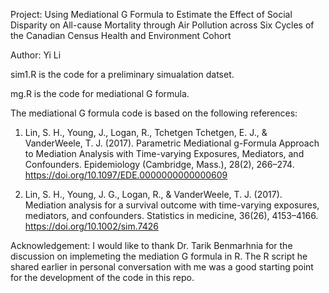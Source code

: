 Project: Using Mediational G Formula to Estimate the Effect of Social Disparity on All-cause Mortality through Air Pollution across Six Cycles of the Canadian Census Health and Environment Cohort


Author: Yi Li 

sim1.R is the code for a preliminary simualation datset.

mg.R is the code for mediational G formula.

The mediational G formula code is based on the following references:

1. Lin, S. H., Young, J., Logan, R., Tchetgen Tchetgen, E. J., & VanderWeele, T. J. (2017). Parametric Mediational g-Formula Approach to Mediation Analysis with Time-varying Exposures, Mediators, and Confounders. Epidemiology (Cambridge, Mass.), 28(2), 266–274. https://doi.org/10.1097/EDE.0000000000000609

2. Lin, S. H., Young, J. G., Logan, R., & VanderWeele, T. J. (2017). Mediation analysis for a survival outcome with time-varying exposures, mediators, and confounders. Statistics in medicine, 36(26), 4153–4166. https://doi.org/10.1002/sim.7426

Acknowledgement: I would like to thank Dr. Tarik Benmarhnia for the discussion on implemeting the mediation G formula in R. The R script he shared earlier in personal conversation with me was a good starting point for the development of the code in this repo.
